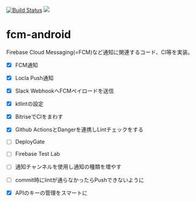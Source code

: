 [![Build Status](https://app.bitrise.io/app/2cbe9beac1c1608b/status.svg?token=XC2UU4SVXH0riraHDOROvQ&branch=master)](https://app.bitrise.io/app/2cbe9beac1c1608b)
![](https://github.com/YusukeSuzuki1213/fcm-android/workflows/Run%20inspection%20on%20push/badge.svg)

# fcm-android
Firebase Cloud Messaging(=FCM)など通知に関連するコード、CI等を実装。
- [x] FCM通知
- [x] Locla Push通知
- [x] Slack WebhookへFCMペイロードを送信
- [x] ktlintの設定
- [x] BitriseでCIをまわす
- [x] Github ActionsとDangerを連携しLintチェックをする
- [ ] DeployGate
- [ ] Firebase Test Lab
- [ ] 通知チャンネルを使用し通知の種類を増やす
- [ ] commit時にlintが通らなかったらPushできないように
- [x] APIのキーの管理をスマートに

